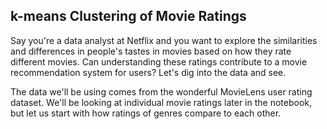 ## k-means Clustering of Movie Ratings

Say you're a data analyst at Netflix and you want to explore the similarities and differences in people's tastes in movies based on how they rate different movies. Can understanding these ratings contribute to a movie recommendation system for users? Let's dig into the data and see.

The data we'll be using comes from the wonderful MovieLens user rating dataset. We'll be looking at individual movie ratings later in the notebook, but let us start with how ratings of genres compare to each other.
